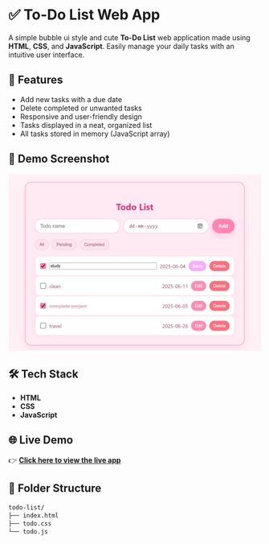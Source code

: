 # ✅ To-Do List Web App

A simple bubble ui style and cute **To-Do List** web application made using **HTML**, **CSS**, and **JavaScript**. Easily manage your daily tasks with an intuitive user interface.

## 🌟 Features

- Add new tasks with a due date
- Delete completed or unwanted tasks
- Responsive and user-friendly design
- Tasks displayed in a neat, organized list
- All tasks stored in memory (JavaScript array)

## 📸 Demo Screenshot

![Todo List Screenshot](images/todo-screenshot.png.png)


## 🛠️ Tech Stack

- **HTML**
- **CSS** 
- **JavaScript**


## 🌐 Live Demo

👉 **[Click here to view the live app](https://shagunn29.github.io/my-todo-app/)**


## 📁 Folder Structure

```
todo-list/
├── index.html 
├── todo.css
└── todo.js
```


